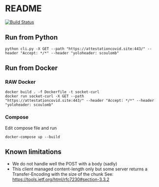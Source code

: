 # README

[![Build Status](https://travis-ci.org/scoulomb/http-over-socket.svg?branch=main)](https://travis-ci.org/scoulomb/http-over-socket)

## Run from Python 

````shell script
python cli.py -X GET --path "https://attestationcovid.site:443/" --header "Accept: */*" --header "yoloheader: scoulomb"
````


## Run from Docker


### RAW Docker

````shell script
docker build . -f Dockerfile -t socket-curl
docker run socket-curl -X GET --path "https://attestationcovid.site:443/" --header "Accept: */*" --header "yoloheader: scoulomb"
````

### Compose

Edit compose file and run 

````shell script
docker-compose up --build
````

## Known limitations

- We do not handle well the POST with a body (sadly)
- This client managed content-length only but some server returns a Transfer-Encoding with the size of the chunk
See: https://tools.ietf.org/html/rfc7230#section-3.3.2

